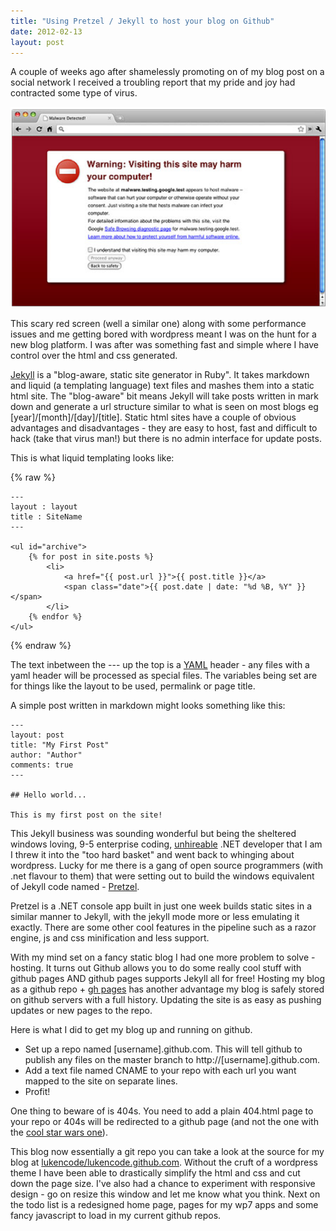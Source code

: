 ```yaml
---
title: "Using Pretzel / Jekyll to host your blog on Github"
date: 2012-02-13
layout: post
---
```


A couple of weeks ago after shamelessly promoting on of my blog post on a social network I received a troubling report that my pride and joy had contracted some type of virus.

![Virus](/img/posts/virus.png "MY GOD - ITS ALL MY FAULT")

This scary red screen (well a similar one) along with some performance issues and me getting bored with wordpress meant I was on the hunt for a new blog platform.  I was after was something fast and simple where I have control over the html and css generated.

[Jekyll](https://github.com/mojombo/jekyll) is a "blog-aware, static site generator in Ruby". It takes markdown and liquid (a templating language) text files and mashes them into a static html site. The "blog-aware" bit means Jekyll will take posts written in mark down and generate a url structure similar to what is seen on most blogs eg [year]/[month]/[day]/[title]. Static html sites have a couple of obvious advantages and disadvantages - they are easy to host, fast and difficult to hack (take that virus man!) but there is no admin interface for update posts.

This is what liquid templating looks like:

{% raw %}

    ---
    layout : layout
    title : SiteName
    ---
    
    <ul id="archive">
        {% for post in site.posts %}
    		<li>
    			<a href="{{ post.url }}">{{ post.title }}</a>
    			<span class="date">{{ post.date | date: "%d %B, %Y" }}</span>
    		</li>
        {% endfor %}
    </ul>
    
{% endraw %}

The text inbetween the --- up the top is a [YAML](http://www.yaml.org/) header - any files with a yaml header will be processed as special files. The variables being set are for things like the layout to be used, permalink or page title.

A simple post written in markdown might looks something like this:

    --- 
    layout: post
    title: "My First Post"
    author: "Author"
    comments: true
    ---
    
    ## Hello world...
    
    This is my first post on the site!
 

This Jekyll business was sounding wonderful but being the sheltered windows loving, 9-5 enterprise coding, [unhireable](http://blog.expensify.com/2011/03/25/ceo-friday-why-we-dont-hire-net-programmers/) .NET developer that I am I threw it into the "too hard basket" and went back to whinging about wordpress.
Lucky for me there is a gang of open source programmers (with .net flavour to them) that were setting out to build the windows equivalent of Jekyll code named - [Pretzel](https://github.com/Code52/pretzel). 

Pretzel is a .NET console app built in just one week builds static sites in a similar manner to Jekyll, with the jekyll mode more or less emulating it exactly. There are some other cool features in the pipeline such as a razor engine, js and css minification and less support.

With my mind set on a fancy static blog I had one more problem to solve - hosting. It turns out Github allows you to do some really cool stuff with github pages AND github pages supports Jekyll all for free! Hosting my blog as a github repo + [gh pages](http://pages.github.com/) has another advantage my blog is safely stored on github servers with a full history. Updating the site is as easy as pushing updates or new pages to the repo. 

Here is what I did to get my blog up and running on github.

- Set up a repo named [username].github.com. This will tell github to publish any files on the master branch to http://[username].github.com.
- Add a text file named CNAME to your repo with each url you want mapped to the site on separate lines.
- Profit!

One thing to beware of is 404s. You need to add a plain 404.html page to your repo or 404s will be redirected to a github page (and not the one with the [cool star wars one](https://github.com/404)).

This blog now essentially a git repo you can take a look at the source for my blog at [lukencode/lukencode.github.com](https://github.com/lukencode/lukencode.github.com). Without the cruft of a wordpress theme I have been able to drastically simplify the html and css and cut down the page size. I've also had a chance to experiment with responsive design - go on resize this window and let me know what you think. Next on the todo list is a redesigned home page, pages for my wp7 apps and some fancy javascript to load in my current github repos.
